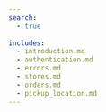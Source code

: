```yaml
---
search:
  - true
  
includes:
  - introduction.md
  - authentication.md
  - errors.md
  - stores.md
  - orders.md
  - pickup_location.md
---
```

